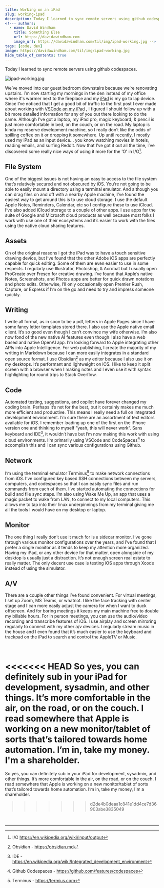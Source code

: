 ```yaml
---
title: Working on an iPad
slug: working-ipad
description: Today I learned to sync remote servers using github codespaces.
<!--- authors:
  - name: David Windham
    title: Something Else
    url: https://davidawindham.com
    image_url: https://davidawindham.com/til/img/ipad-working.jpg -->
tags: [code, dev]
image: https://davidawindham.com/til/img/ipad-working.jpg
hide_table_of_contents: true
---
```


Today I learned to sync remote servers using github codespaces.

<!--truncate-->

![ipad-working.jpg](/img/ipad-working.jpg)

We’ve moved into our guest bedroom downstairs because we’re renovating upstairs. I’m now starting my mornings in the den instead of my office where it's warmer next to the fireplace and my [iPad](/docs/computers/lisa) is my go to lap device. Since I’ve noticed that I get a good bit of traffic to the first post I ever made about working with [VSCode on my iPad](/posts/vscode-ipad/) , I figured I should follow up with a bit more detailed information for any of you out there looking to do the same. Although I’ve got a laptop, my iPad pro, magic keyboard, & pencil is just more comfortable in bed, on the couch, or on the road.  My laptop is kinda my reserve development machine, so I really don’t like the odds of spilling coffee on it or dropping it somewhere. Up until recently, I mostly used my iPad as an input device… you know watching movies in hotels, reading emails, and surfing Reddit. Now that I’ve got it out all the time, I’ve discovered some really nice ways of using it more for the 'O' in I/O[^1].

## File System

One of the biggest issues is not having an easy to access to the file system that’s relatively secured and not obscured by iOS. You’re not going to be able to easily mount a directory using a terminal emulator. And although you can drag files on and off with a nearby Apple machine, I’ve found the easiest way to get around this is to use cloud storage. I use the default Apple Notes, Reminders, Calendar, etc so I configure these to use iCloud. I’ve also added iCloud storage to a couple of other apps. I use apps for the suite of Google and Microsoft cloud products as well because most folks I work with use one of their ecosystems and it’s easier to work with the files using the native cloud sharing features.

## Assets

On of the original reasons I got the iPad was to have a touch sensitive drawing device, but I’ve found that the other Adobe iOS apps are perfectly capable for quick editing. Some of them are even easier to use in some respects. I regularly use Illustrator, Photoshop, & Acrobat but I usually open ProCreate over Fresco for creative drawing. I’ve found that Apple’s native Notes, Screenshots, and Photos apps are better for quick drawn notations and photo edits. Otherwise, I’ll only occasionally open Premier Rush, Capture, or Express if I’m on the go and need to try and impress someone quickly.

## Writing

I write all formal, as in soon to be a pdf, letters in Apple Pages since I have some fancy letter templates stored there. I also use the Apple native email client. It’s so good even though I can’t convince my wife otherwise. I’m also now fond of the new native AI features even though I also have a web based and native OpenAI app. I’m looking forward to Apple integrating other APIs into Apple Intelligence. For web publishing, I create the majority of my writing in Markdown because I can more easily integrates in a standard open source format. I use Obsidian[^2] as my editor because I also use it on my desktops. It’s performant and lightweight on iOS. I like to keep it split screen with a browser when I making notes and I even use it with syntax highlighting for round trips to Stack Overflow.

## Code

Automated testing, suggestions, and copilot have forever changed my coding brain. Perhaps it’s not for the best, but it certainly makes me much more efficient and productive.  This means I really need a full on integrated development environment. I’m sure there are an assortment of text editors available for iOS. I remember loading up one of the first on the iPhone version one and thinking to myself “yeah, this will never work”.  Sans keyboard and IDE[^3], it wouldn’t have but I’m now making this work with using cloud environments. I’m primarily using VSCode and CodeSpaces[^4] to accomplish this and I can sync various configurations using Github. 

## Network

I’m using the terminal emulator Terminus[^5] to make network connections from iOS. I’ve configured key based SSH connections between my servers, computers, and codespaces so that I can easily sync files and run commands from each of them. I’ve started automating the connections for build and file sync steps. I’m also using Wake Me Up, an app that uses a magic packet to wake from LAN, to connect to my local computers. This allows me to tap into their linux underpinnings from my terminal giving me all the tools I would have on my desktop or laptop. 

## Monitor

The one thing I really don’t use it much for is a sidecar monitor. I’ve gone through various monitor configurations over the years, and I’ve found that I prefer a single monitor as it tends to keep my attention more organized. Having my iPad, or any other device for that matter, open alongside of my desktop is usually just a distraction. It’s not enough screen real estate to really matter. The only decent use case is testing iOS apps through Xcode instead of using the simulator.  

## A/V

There are a couple other things I’ve found convenient. For virtual meetings, I set up Zoom, MS Teams, or whatnot. I like the face tracking with center stage and I can more easily adjust the camera for when I want to duck offscreen. And for boring meetings it keeps my main machine free to double my billable hours. For in person meetings, you can use the audio/video recording and transcribe features of iOS.  I use airplay and screen mirroring regularly to connect with my other a/v devices. I regularly stream music in the house and I even found that it’s much easier to use the keyboard and trackpad on the iPad to search and control the AppleTV or Music.

<div>&nbsp;</div>

<<<<<<< HEAD
So yes, you can definitely sub in your iPad for development, sysadmin, and other things. It’s more comfortable in the air, on the road, or on the couch. I read somewhere that Apple is working on a new monitor/tablet of sorts that’s tailored towards home automation. I’m in, take my money. I'm a shareholder.
=======
So yes, you can definitely sub in your iPad for development, sysadmin, and other things. It’s more comfortable in the air, on the road, or on the couch. I read somewhere that Apple is working on a new monitor/tablet of sorts that’s tailored towards home automation. I’m in, take my money, I'm a shareholder.
>>>>>>> d2de4b0deaa1c841e1dd4ce7d36903abe3835049

<div>&nbsp;</div>

---

[^1]: I/O https://en.wikipedia.org/wiki/Input/output
[^2]: Obsidian - https://obsidian.md
[^3]: IDE -  https://en.wikipedia.org/wiki/Integrated_development_environment
[^4]: Github Codespaces - https://github.com/features/codespaces
[^5]: Terminus - https://termius.com
